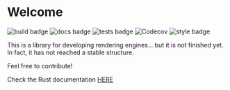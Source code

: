 # Welcome

![build badge](https://github.com/SIMPLE-BuildingSimulation/rendering/actions/workflows/build.yaml/badge.svg)
![docs badge](https://github.com/SIMPLE-BuildingSimulation/rendering/actions/workflows/docs.yaml/badge.svg)
![tests badge](https://github.com/SIMPLE-BuildingSimulation/rendering/actions/workflows/tests.yaml/badge.svg)
![Codecov](https://codecov.io/github/SIMPLE-BuildingSimulation/rendering/coverage.svg?branch=master)
![style badge](https://github.com/SIMPLE-BuildingSimulation/rendering/actions/workflows/style.yaml/badge.svg)


This is a library for developing rendering engines... but it is not finished yet. In fact, 
it has not reached a stable structure.

Feel free to contribute!

Check the Rust documentation [HERE](https://simple-buildingsimulation.github.io/rendering/)